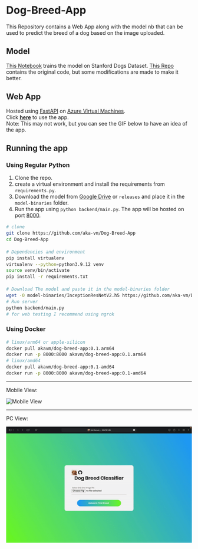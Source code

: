 # Dog-Breed-App
This Repository contains a Web App along with the model nb that can be used to predict the breed of a dog based on the image uploaded.

## Model
[This Notebook](models/InceptionResNetV2.ipynb) trains the model on Stanford Dogs Dataset.
[This Repo](https://github.com/aka-vm/Hello-CV/tree/master/Stanford%20Dogs) contains the original code, but some modifications are made to make it better.

## Web App
Hosted using [FastAPI](https://fastapi.tiangolo.com/) on [Azure Virtual Machines](https://azure.microsoft.com/en-us/services/virtual-machines/).<br>
Click [<u>**here**</u>](http://20.219.1.85:8000) to use the app.<br>
Note: This may not work, but you can see the GIF below to have an idea of the app.

## Running the app
### Using Regular Python

1. Clone the repo.
2. create a virtual environment and install the requirements from `requirements.py`.
3. Download the model from [Google Drive](https://drive.google.com/file/d/1hH6c4YDjSQ9F2FV1p1QFuHnJ1ouKf_vQ/view?usp=share_link) or `releases` and place it in the `model-binaries` folder.
4. Run the app using `python backend/main.py`. The app will be hosted on port [8000](localhost:8000).

```bash
# clone
git clone https://github.com/aka-vm/Dog-Breed-App
cd Dog-Breed-App

# Dependencies and environment
pip install virtualenv
virtualenv --python=python3.9.12 venv
source venv/bin/activate
pip install -r requirements.txt

# Download The model and paste it in the model-binaries folder
wget -O model-binaries/InceptionResNetV2.h5 https://github.com/aka-vm/Dog-Breed-App/releases/download/Classification-Model/InceptionResNetV2.h5
# Run server
python backend/main.py
# for web testing I recommend using ngrok
```
### Using Docker
```bash
# linux/arm64 or apple-silicon
docker pull akavm/dog-breed-app:0.1.arm64
docker run -p 8000:8000 akavm/dog-breed-app:0.1.arm64
# linux/amd64
docker pull akavm/dog-breed-app:0.1-amd64
docker run -p 8000:8000 akavm/dog-breed-app:0.1-amd64
```


----------


Mobile View:
<!-- Height 200px -->
<img src="GIFs/Mobile%20View.gif" alt="Mobile View" width="40%">

----------

PC View:

![](/GIFs/PC%20View.gif)
